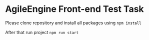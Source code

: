 # AgileEngine Front-end Test Task

Please clone repository and install all packages using `npm install`

After that run project `npm run start`
